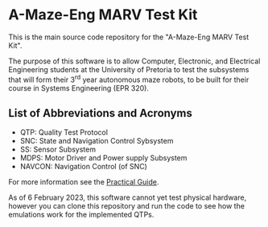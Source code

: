 # A-Maze-Eng MARV Test Kit

This is the main source code repository for the "A-Maze-Eng MARV Test Kit".

The purpose of this software is to allow Computer, Electronic, and Electrical Engineering students at the University of Pretoria to test the subsystems that will form their 3$^\text{rd}$ year autonomous maze robots, to be built for their course in Systems Engineering (EPR 320).

## List of Abbreviations and Acronyms

- QTP: Quality Test Protocol
- SNC: State and Navigation Control Sybsystem
- SS: Sensor Subsystem
- MDPS: Motor Driver and Power supply Subsystem
- NAVCON: Navigation Control (of SNC)

For more information see the [Practical Guide].

[practical guide]: docs\Practical_Guide_to_an_AMazeENG_MARV_2022v3.pdf

As of 6 February 2023, this software cannot yet test physical hardware, however you can clone this repository and run the code to see how the emulations work for the implemented QTPs.
